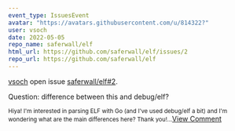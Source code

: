 ```yaml
---
event_type: IssuesEvent
avatar: "https://avatars.githubusercontent.com/u/814322?"
user: vsoch
date: 2022-05-05
repo_name: saferwall/elf
html_url: https://github.com/saferwall/elf/issues/2
repo_url: https://github.com/saferwall/elf
---
```


<a href='https://github.com/vsoch' target='_blank'>vsoch</a> open issue <a href='https://github.com/saferwall/elf/issues/2' target='_blank'>saferwall/elf#2</a>.

<p>Question: difference between this and debug/elf?</p><small>Hiya! I'm interested in parsing ELF with Go (and I've used debug/elf a bit) and I'm wondering what are the main differences here? Thank you!...</small><a href='https://github.com/saferwall/elf/issues/2' target='_blank'>View Comment</a>